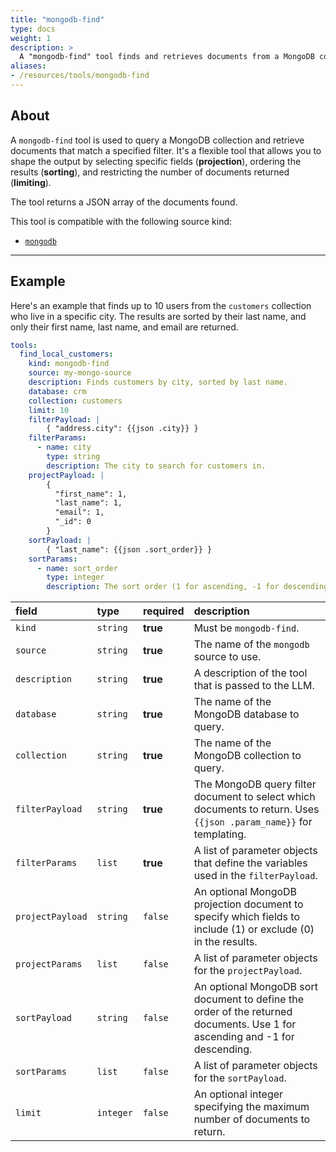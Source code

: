 ```yaml
---
title: "mongodb-find"
type: docs
weight: 1
description: > 
  A "mongodb-find" tool finds and retrieves documents from a MongoDB collection.
aliases:
- /resources/tools/mongodb-find
---
```


## About

A `mongodb-find` tool is used to query a MongoDB collection and retrieve documents that match a specified filter. It's a flexible tool that allows you to shape the output by selecting specific fields (**projection**), ordering the results (**sorting**), and restricting the number of documents returned (**limiting**).

The tool returns a JSON array of the documents found.

This tool is compatible with the following source kind:

* [`mongodb`](../sources/mongodb.md)

---

## Example

Here's an example that finds up to 10 users from the `customers` collection who live in a specific city. The results are sorted by their last name, and only their first name, last name, and email are returned.

```yaml
tools:
  find_local_customers:
    kind: mongodb-find
    source: my-mongo-source
    description: Finds customers by city, sorted by last name.
    database: crm
    collection: customers
    limit: 10
    filterPayload: |
        { "address.city": {{json .city}} }
    filterParams:
      - name: city
        type: string
        description: The city to search for customers in.
    projectPayload: |
        { 
          "first_name": 1,
          "last_name": 1,
          "email": 1,
          "_id": 0
        }
    sortPayload: |
        { "last_name": {{json .sort_order}} }
    sortParams:
      - name: sort_order
        type: integer
        description: The sort order (1 for ascending, -1 for descending).
```

| **field**        | **type**  | **required** | **description**                                                                                                             |
|:-----------------|:----------|:-------------|:----------------------------------------------------------------------------------------------------------------------------|
| `kind`           | `string`  | **true**     | Must be `mongodb-find`.                                                                                                     |
| `source`         | `string`  | **true**     | The name of the `mongodb` source to use.                                                                                    |
| `description`    | `string`  | **true**     | A description of the tool that is passed to the LLM.                                                                        |
| `database`       | `string`  | **true**     | The name of the MongoDB database to query.                                                                                  |
| `collection`     | `string`  | **true**     | The name of the MongoDB collection to query.                                                                                |
| `filterPayload`  | `string`  | **true**     | The MongoDB query filter document to select which documents to return. Uses `{{json .param_name}}` for templating.          |
| `filterParams`   | `list`    | **true**     | A list of parameter objects that define the variables used in the `filterPayload`.                                          |
| `projectPayload` | `string`  | `false`      | An optional MongoDB projection document to specify which fields to include (1) or exclude (0) in the results.               |
| `projectParams`  | `list`    | `false`      | A list of parameter objects for the `projectPayload`.                                                                       |
| `sortPayload`    | `string`  | `false`      | An optional MongoDB sort document to define the order of the returned documents. Use 1 for ascending and -1 for descending. |
| `sortParams`     | `list`    | `false`      | A list of parameter objects for the `sortPayload`.                                                                          |
| `limit`          | `integer` | `false`      | An optional integer specifying the maximum number of documents to return.                                                   |
